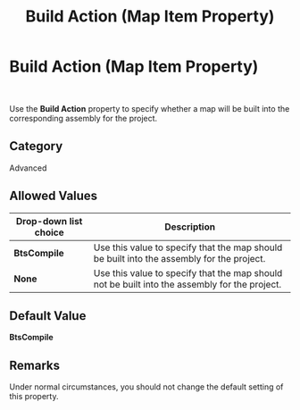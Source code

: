 ﻿---
title: Build Action (Map Item Property)
TOCTitle: Build Action (Map Item Property)
ms:assetid: 1769ec8e-b7b8-40e3-902f-e78f9ea89f42
ms:mtpsurl: https://msdn.microsoft.com/en-us/library/Aa558771(v=BTS.80)
ms:contentKeyID: 51526437
ms.date: 08/30/2017
mtps_version: v=BTS.80
---

# Build Action (Map Item Property)

 

Use the **Build Action** property to specify whether a map will be built into the corresponding assembly for the project.

## Category

Advanced

## Allowed Values

<table>
<thead>
<tr class="header">
<th>Drop-down list choice</th>
<th>Description</th>
</tr>
</thead>
<tbody>
<tr class="odd">
<td><strong>BtsCompile</strong></td>
<td>Use this value to specify that the map should be built into the assembly for the project.</td>
</tr>
<tr class="even">
<td><strong>None</strong></td>
<td>Use this value to specify that the map should not be built into the assembly for the project.</td>
</tr>
</tbody>
</table>


## Default Value

**BtsCompile**

## Remarks

Under normal circumstances, you should not change the default setting of this property.


